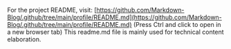 ﻿For the project README, visit: [https://github.com/Markdown-Blog/.github/tree/main/profile/README.md](https://github.com/Markdown-Blog/.github/tree/main/profile/README.md) (Press Ctrl and click to open in a new browser tab)
This readme.md file is mainly used for technical content elaboration. 

